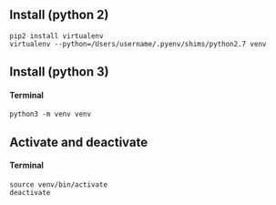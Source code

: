 ## Install (python 2)
```shell
pip2 install virtualenv
virtualenv --python=/Users/username/.pyenv/shims/python2.7 venv
```

## Install (python 3)
#### Terminal
```
python3 -m venv venv
```

## Activate and deactivate
#### Terminal
```
source venv/bin/activate
deactivate
```

